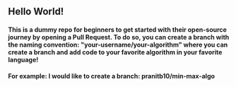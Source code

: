 ## Hello World!

#### This is a dummy repo for beginners to get started with their open-source journey by opening a Pull Request. To do so, you can create a branch with the naming convention: "your-username/your-algorithm" where you can create a branch and add code to your favorite algorithm in your favorite language! 

#### For example: I would like to create a branch: pranitb10/min-max-algo
